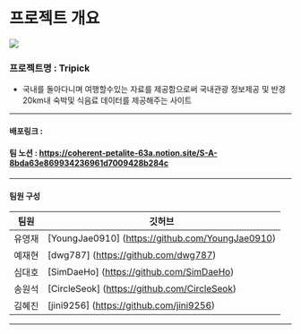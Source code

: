 

# 프로젝트 개요

![](https://velog.velcdn.com/images/jini9256/post/bcee838d-befd-41b1-8c2f-db0c4fda1b00/image.png)


### 프로젝트명 : Tripick

 - 국내를 돌아다니며 여행할수있는 자료를 제공함으로써 국내관광 정보제공 및 반경20km내 숙박및 식음료 데이터를 제공해주는 사이트

---

#### 배포링크 :
#### 팀 노션 : https://coherent-petalite-63a.notion.site/S-A-8bda63e869934236961d7009428b284c

---

#### 팀원 구성

|**팀원**|**깃허브**|
|---|---|
|유영재|[YoungJae0910] (https://github.com/YoungJae0910)|
|예재현|[dwg787] (https://github.com/dwg787)|
|심대호|[SimDaeHo] (https://github.com/SimDaeHo)|
|송원석|[CircleSeok] (https://github.com/CircleSeok)|
|김혜진|[jini9256] (https://github.com/jini9256)|

---









 
 
 
 
 








 
 
 
 
 
